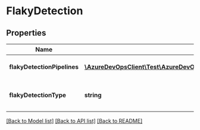 # FlakyDetection

## Properties
Name | Type | Description | Notes
------------ | ------------- | ------------- | -------------
**flakyDetectionPipelines** | [**\AzureDevOpsClient\Test\AzureDevOpsClient\Test\Model\FlakyDetectionPipelines**](FlakyDetectionPipelines.md) | FlakyDetectionPipelines defines Pipelines for Detection. | [optional] 
**flakyDetectionType** | **string** | FlakyDetectionType defines Detection type i.e. 1. System or 2. Manual. | [optional] 

[[Back to Model list]](../README.md#documentation-for-models) [[Back to API list]](../README.md#documentation-for-api-endpoints) [[Back to README]](../README.md)


